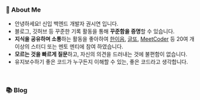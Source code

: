 ### 🚀 About Me

- 안녕하세요! 신입 백엔드 개발자 권시연 입니다.
- 블로그, 깃허브 등 꾸준한 기록 활동을 통해 **꾸준함을 증명**할 수 있습니다.
- **지식을 공유하며 소통**하는 활동을 좋아하여 [한이음](https://www.hanium.or.kr/portal/index.do), [글또](https://www.notion.so/ac5b18a482fb4df497d4e8257ad4d516), [MeetCoder](https://github.com/Meet-Coder-Study/posting-review) 등 20여 개 이상의 스터디 또는 멘토 멘티에 참여 하였습니다.
- **모르는 것을 빠르게 질문**하고, 자신의 의견을 드러내는 것에 불편함이 없습니다.
- 유지보수하기 좋은 코드가 누구든지 이해할 수 있는, 좋은 코드라고 생각합니다.

<br/>

### 📚 Blog
